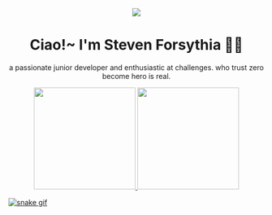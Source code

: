 <p align="center">
<img src="https://user-images.githubusercontent.com/105982460/214096567-507706ca-caea-4a98-9026-941526a98076.gif">
</p>

<div align="center">
  <h1>Ciao!~ I'm Steven Forsythia 😶‍🌫️</h1>
</div>


<p align="center">
a passionate junior developer and enthusiastic at challenges. who trust zero become hero is real.
</p>

<div align="center">
  <a href="https://github.com/stevenaruu">
  <img height="200em" src="https://github-readme-stats.vercel.app/api/top-langs/?username=stevenaruu&layout=compact&langs_count=20&theme=dracula"/>
  <img height="200em" src="https://github-readme-stats.vercel.app/api?username=stevenaruu&show_icons=true&theme=dracula&include_all_commits=true&count_private=true"/>
</div>

![snake gif](https://github.com/YOUR_USERNAME/YOUR_USERNAME/blob/output/github-contribution-grid-snake.gif)
